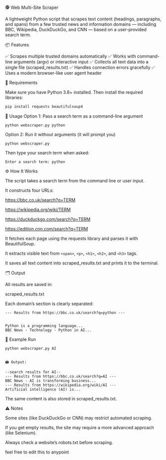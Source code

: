 🕵️ Web Multi-Site Scraper

A lightweight Python script that scrapes text content (headings, paragraphs, and spans) from a few trusted news and information domains — including BBC, Wikipedia, DuckDuckGo, and CNN — based on a user-provided search term.

📦 Features

✅ Scrapes multiple trusted domains automatically
✅ Works with command-line arguments (argv) or interactive input
✅ Collects all text data into a single file (scraped_results.txt)
✅ Handles connection errors gracefully
✅ Uses a modern browser-like user agent header

🧰 Requirements

Make sure you have Python 3.8+ installed.
Then install the required libraries:

```bash
pip install requests beautifulsoup4
```

🚀 Usage
Option 1: Pass a search term as a command-line argument
```
python webscraper.py python
```

Option 2: Run it without arguments (it will prompt you)
```
python webscraper.py
```

Then type your search term when asked:

```
Enter a search term: python
```

⚙️ How It Works

The script takes a search term from the command line or user input.

It constructs four URLs:

https://bbc.co.uk/search?q=TERM

https://wikipedia.org/wiki/TERM

https://duckduckgo.com/search?q=TERM

https://edition.cnn.com/search?q=TERM

It fetches each page using the requests library and parses it with BeautifulSoup.

It extracts visible text from `<span>`, `<p>`, `<h1>`, `<h2>`, and `<h3>` tags.

It saves all text content into scraped_results.txt and prints it to the terminal.

🗂️ Output

All results are saved in:

scraped_results.txt


Each domain’s section is clearly separated:

```
--- Results from https://bbc.co.uk/search?q=python ---


Python is a programming language...
BBC News - Technology - Python in AI...
```

🧱 Example Run
```
python webscraper.py AI


🖨️ Output:

--search results for AI--
--- Results from https://bbc.co.uk/search?q=AI ---
BBC News - AI is transforming business...
--- Results from https://wikipedia.org/wiki/AI ---
Artificial intelligence (AI) is...
```

The same content is also stored in scraped_results.txt.

⚠️ Notes

Some sites (like DuckDuckGo or CNN) may restrict automated scraping.

If you get empty results, the site may require a more advanced approach (like Selenium).

Always check a website’s robots.txt before scraping.

feel free to edit this to anypoint
